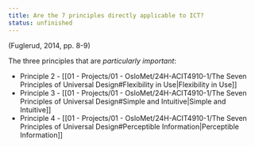 ```yaml
---
title: Are the 7 principles directly applicable to ICT?
status: unfinished
---
```

(Fuglerud, 2014, pp. 8-9)

The three principles that are *particularly important*:
- Principle 2 - [[01 - Projects/01 - OsloMet/24H-ACIT4910-1/The Seven Principles of Universal Design#Flexibility in Use|Flexibility in Use]]
- Principle 3 - [[01 - Projects/01 - OsloMet/24H-ACIT4910-1/The Seven Principles of Universal Design#Simple and Intuitive|Simple and Intuitive]]
- Principle 4 - [[01 - Projects/01 - OsloMet/24H-ACIT4910-1/The Seven Principles of Universal Design#Perceptible Information|Perceptible Information]]